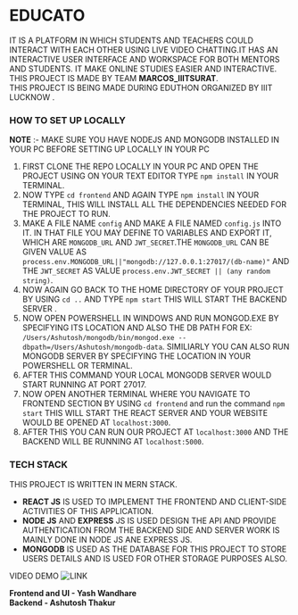 # **EDUCATO**

  IT IS A PLATFORM IN WHICH STUDENTS AND TEACHERS COULD INTERACT WITH EACH OTHER USING LIVE VIDEO CHATTING.IT HAS AN INTERACTIVE USER INTERFACE AND WORKSPACE FOR BOTH MENTORS AND STUDENTS. IT MAKE ONLINE STUDIES EASIER AND INTERACTIVE.<br>
  THIS PROJECT IS MADE BY TEAM **MARCOS_IIITSURAT**.<br>
  THIS PROJECT IS BEING MADE DURING EDUTHON ORGANIZED BY IIIT LUCKNOW .
  
 ### HOW TO SET UP LOCALLY
  **NOTE** :- MAKE SURE YOU HAVE NODEJS AND MONGODB INSTALLED IN YOUR PC BEFORE SETTING UP LOCALLY IN YOUR PC
  
  1. FIRST CLONE THE REPO LOCALLY IN YOUR PC AND OPEN THE PROJECT USING ON YOUR TEXT EDITOR TYPE `npm install` IN YOUR TERMINAL.
  2. NOW TYPE `cd frontend` AND AGAIN TYPE `npm install` IN YOUR TERMINAL, THIS WILL INSTALL ALL THE DEPENDENCIES NEEDED FOR THE PROJECT TO RUN.
  3. MAKE A FILE NAME `config` AND MAKE A FILE NAMED `config.js` INTO IT. IN THAT FILE YOU MAY DEFINE TO VARIABLES AND EXPORT IT, WHICH ARE `MONGODB_URL` AND `JWT_SECRET`.THE `MONGODB_URL` CAN BE GIVEN VALUE AS `process.env.MONGODB_URL||"mongodb://127.0.0.1:27017/(db-name)"` AND THE `JWT_SECRET` AS VALUE `process.env.JWT_SECRET || (any random string)`.
  4. NOW AGAIN GO BACK TO THE HOME DIRECTORY OF YOUR PROJECT BY USING `cd ..` AND TYPE `npm start` THIS WILL START THE BACKEND SERVER .
  5. NOW OPEN POWERSHELL IN WINDOWS AND RUN MONGOD.EXE BY SPECIFYING ITS LOCATION AND ALSO THE DB PATH FOR EX: `/Users/Ashutosh/mongodb/bin/mongod.exe --dbpath=/Users/Ashutosh/mongodb-data`. SIMILIARLY YOU CAN ALSO RUN MONGODB SERVER BY SPECIFYING THE LOCATION IN YOUR POWERSHELL OR TERMINAL.
  6. AFTER THIS COMMAND YOUR LOCAL MONGODB SERVER WOULD START RUNNING AT PORT 27017.
  7. NOW OPEN ANOTHER TERMINAL WHERE YOU NAVIGATE TO FRONTEND SECTION BY USING `cd frontend` and run the command `npm start` THIS WILL START THE REACT SERVER AND YOUR WEBSITE WOULD BE OPENED AT `localhost:3000`.
  8. AFTER THIS YOU CAN RUN OUR PROJECT AT `localhost:3000` AND THE BACKEND WILL BE RUNNING AT `localhost:5000`.
  
 ### TECH STACK 
 
  THIS PROJECT IS WRITTEN IN MERN STACK.
  - **REACT JS** IS USED TO IMPLEMENT THE FRONTEND AND CLIENT-SIDE ACTIVITIES OF THIS APPLICATION.
  - **NODE JS** AND **EXPRESS** JS IS USED DESIGN THE API AND PROVIDE AUTHENTICATION FROM THE BACKEND SIDE AND SERVER WORK IS MAINLY DONE IN NODE JS ANE EXPRESS JS.
  - **MONGODB** IS USED AS THE DATABASE FOR THIS PROJECT TO STORE USERS DETAILS AND IS USED FOR OTHER STORAGE PURPOSES ALSO.
  
  VIDEO DEMO ![LINK](https://www.youtube.com/watch?v=BiM0F43FGLk)
  
  **Frontend and UI - Yash Wandhare**<br>
  **Backend - Ashutosh Thakur**
